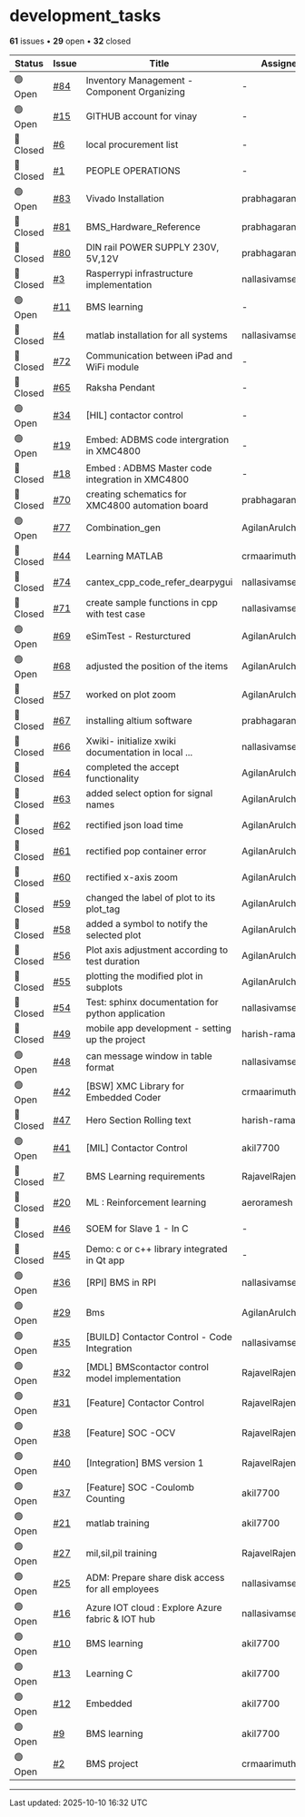 # development_tasks

**61** issues • **29** open • **32** closed

<table class="github-issue-table">
<thead>
<tr>
<th>Status</th>
<th>Issue</th>
<th>Title</th>
<th>Assignee</th>
<th>Labels</th>
<th>Updated</th>
</tr>
</thead>
<tbody>
<tr><td>🟢 Open</td><td><a href='./issue-84-Inventory-Management---Component-Organizing.md'>#84</a></td><td>Inventory Management - Component Organizing</td><td>-</td><td>-</td><td>2025-08-01</td></tr>
<tr><td>🟢 Open</td><td><a href='./issue-15-GITHUB-account-for-vinay.md'>#15</a></td><td>GITHUB account for vinay</td><td>-</td><td>-</td><td>2025-05-29</td></tr>
<tr><td>🔴 Closed</td><td><a href='./issue-6-local-procurement-list.md'>#6</a></td><td>local procurement list</td><td>-</td><td>-</td><td>2025-05-29</td></tr>
<tr><td>🔴 Closed</td><td><a href='./issue-1-PEOPLE-OPERATIONS.md'>#1</a></td><td>PEOPLE OPERATIONS</td><td>-</td><td>-</td><td>2025-05-29</td></tr>
<tr><td>🟢 Open</td><td><a href='./issue-83-Vivado-Installation.md'>#83</a></td><td>Vivado Installation</td><td>prabhagaran</td><td>-</td><td>2024-12-30</td></tr>
<tr><td>🔴 Closed</td><td><a href='./issue-81-BMS_Hardware_Reference.md'>#81</a></td><td>BMS_Hardware_Reference</td><td>prabhagaran</td><td>-</td><td>2024-12-03</td></tr>
<tr><td>🔴 Closed</td><td><a href='./issue-80-DIN-rail-POWER-SUPPLY-230V-5V12V.md'>#80</a></td><td>DIN rail POWER SUPPLY 230V, 5V,12V</td><td>prabhagaran</td><td>-</td><td>2024-11-29</td></tr>
<tr><td>🔴 Closed</td><td><a href='./issue-3-Rasperrypi-infrastructure-implementation.md'>#3</a></td><td>Rasperrypi infrastructure implementation</td><td>nallasivamselvaraj</td><td>-</td><td>2024-11-24</td></tr>
<tr><td>🟢 Open</td><td><a href='./issue-11-BMS-learning.md'>#11</a></td><td>BMS learning</td><td>-</td><td>-</td><td>2024-11-24</td></tr>
<tr><td>🔴 Closed</td><td><a href='./issue-4-matlab-installation-for-all-systems.md'>#4</a></td><td>matlab installation for all systems</td><td>nallasivamselvaraj</td><td>-</td><td>2024-11-24</td></tr>
<tr><td>🔴 Closed</td><td><a href='./issue-72-Communication-between-iPad-and-WiFi-module.md'>#72</a></td><td>Communication between iPad and WiFi module</td><td>-</td><td>-</td><td>2024-11-21</td></tr>
<tr><td>🔴 Closed</td><td><a href='./issue-65-Raksha-Pendant.md'>#65</a></td><td>Raksha Pendant</td><td>-</td><td>-</td><td>2024-11-21</td></tr>
<tr><td>🟢 Open</td><td><a href='./issue-34-HIL-contactor-control.md'>#34</a></td><td>[HIL] contactor control</td><td>-</td><td>CRMAARIMUTHU</td><td>2024-11-21</td></tr>
<tr><td>🟢 Open</td><td><a href='./issue-19-Embed-ADBMS-code-intergration-in-XMC4800.md'>#19</a></td><td>Embed: ADBMS code intergration in XMC4800</td><td>-</td><td>-</td><td>2024-11-21</td></tr>
<tr><td>🔴 Closed</td><td><a href='./issue-18-Embed--ADBMS-Master-code-integration-in-XMC4800.md'>#18</a></td><td>Embed : ADBMS Master code integration in XMC4800</td><td>-</td><td>-</td><td>2024-11-21</td></tr>
<tr><td>🔴 Closed</td><td><a href='./issue-70-creating-schematics-for-XMC4800-automation-board.md'>#70</a></td><td>creating schematics for XMC4800 automation board</td><td>prabhagaran</td><td>-</td><td>2024-10-27</td></tr>
<tr><td>🟢 Open</td><td><a href='./issue-77-Combination_gen.md'>#77</a></td><td>Combination_gen</td><td>AgilanArulchelvam</td><td>-</td><td>2024-10-15</td></tr>
<tr><td>🔴 Closed</td><td><a href='./issue-44-Learning-MATLAB.md'>#44</a></td><td>Learning MATLAB</td><td>crmaarimuthu</td><td>-</td><td>2024-10-11</td></tr>
<tr><td>🔴 Closed</td><td><a href='./issue-74-cantex_cpp_code_refer_dearpygui.md'>#74</a></td><td>cantex_cpp_code_refer_dearpygui</td><td>nallasivamselvaraj</td><td>-</td><td>2024-10-04</td></tr>
<tr><td>🔴 Closed</td><td><a href='./issue-71-create-sample-functions-in-cpp-with-test-case.md'>#71</a></td><td>create sample functions in cpp with test case</td><td>nallasivamselvaraj</td><td>-</td><td>2024-10-01</td></tr>
<tr><td>🟢 Open</td><td><a href='./issue-69-eSimTest---Resturctured.md'>#69</a></td><td>eSimTest - Resturctured</td><td>AgilanArulchelvam</td><td>-</td><td>2024-09-28</td></tr>
<tr><td>🟢 Open</td><td><a href='./issue-68-adjusted-the-position-of-the-items.md'>#68</a></td><td>adjusted the position of the items</td><td>AgilanArulchelvam</td><td>-</td><td>2024-09-23</td></tr>
<tr><td>🔴 Closed</td><td><a href='./issue-57-worked-on-plot-zoom.md'>#57</a></td><td>worked on plot zoom</td><td>AgilanArulchelvam</td><td>-</td><td>2024-09-23</td></tr>
<tr><td>🔴 Closed</td><td><a href='./issue-67-installing-altium-software.md'>#67</a></td><td>installing altium software</td><td>prabhagaran</td><td>-</td><td>2024-09-22</td></tr>
<tr><td>🔴 Closed</td><td><a href='./issue-66-Xwiki--initialize-xwiki-documentation-in-local-net.md'>#66</a></td><td>Xwiki- initialize xwiki documentation in local ...</td><td>nallasivamselvaraj</td><td>-</td><td>2024-09-22</td></tr>
<tr><td>🔴 Closed</td><td><a href='./issue-64-completed-the-accept-functionality.md'>#64</a></td><td>completed the accept functionality</td><td>AgilanArulchelvam</td><td>-</td><td>2024-09-17</td></tr>
<tr><td>🔴 Closed</td><td><a href='./issue-63-added-select-option-for-signal-names.md'>#63</a></td><td>added select option for signal names</td><td>AgilanArulchelvam</td><td>-</td><td>2024-09-13</td></tr>
<tr><td>🔴 Closed</td><td><a href='./issue-62-rectified-json-load-time.md'>#62</a></td><td>rectified json load time</td><td>AgilanArulchelvam</td><td>-</td><td>2024-09-12</td></tr>
<tr><td>🔴 Closed</td><td><a href='./issue-61-rectified-pop-container-error.md'>#61</a></td><td>rectified pop container error</td><td>AgilanArulchelvam</td><td>-</td><td>2024-09-12</td></tr>
<tr><td>🔴 Closed</td><td><a href='./issue-60-rectified-x-axis-zoom.md'>#60</a></td><td>rectified x-axis zoom</td><td>AgilanArulchelvam</td><td>-</td><td>2024-09-11</td></tr>
<tr><td>🔴 Closed</td><td><a href='./issue-59-changed-the-label-of-plot-to-its-plot_tag.md'>#59</a></td><td>changed the label of plot to its plot_tag</td><td>AgilanArulchelvam</td><td>-</td><td>2024-09-11</td></tr>
<tr><td>🔴 Closed</td><td><a href='./issue-58-added-a-symbol-to-notify-the-selected-plot.md'>#58</a></td><td>added a symbol to notify the selected plot</td><td>AgilanArulchelvam</td><td>-</td><td>2024-09-11</td></tr>
<tr><td>🔴 Closed</td><td><a href='./issue-56-Plot-axis-adjustment-according-to-test-duration.md'>#56</a></td><td>Plot axis adjustment according to test duration</td><td>AgilanArulchelvam</td><td>-</td><td>2024-09-11</td></tr>
<tr><td>🔴 Closed</td><td><a href='./issue-55-plotting-the-modified-plot-in-subplots.md'>#55</a></td><td>plotting the modified plot in subplots</td><td>AgilanArulchelvam</td><td>-</td><td>2024-09-11</td></tr>
<tr><td>🔴 Closed</td><td><a href='./issue-54-Test-sphinx-documentation-for-python-application.md'>#54</a></td><td>Test: sphinx documentation for python application</td><td>nallasivamselvaraj</td><td>-</td><td>2024-09-08</td></tr>
<tr><td>🔴 Closed</td><td><a href='./issue-49-mobile-app-development---setting-up-the-project.md'>#49</a></td><td>mobile app development - setting up the project</td><td>harish-ramar</td><td>-</td><td>2024-08-31</td></tr>
<tr><td>🟢 Open</td><td><a href='./issue-48-can-message-window-in-table-format.md'>#48</a></td><td>can message window in table format</td><td>nallasivamselvaraj</td><td>-</td><td>2024-08-13</td></tr>
<tr><td>🟢 Open</td><td><a href='./issue-42-BSW-XMC-Library-for-Embedded-Coder.md'>#42</a></td><td>[BSW] XMC Library for Embedded Coder</td><td>crmaarimuthu</td><td>VINAYKUMARSL2000, CRMAARIMUTHU</td><td>2024-08-02</td></tr>
<tr><td>🔴 Closed</td><td><a href='./issue-47-Hero-Section-Rolling-text.md'>#47</a></td><td>Hero Section Rolling text</td><td>harish-ramar</td><td>-</td><td>2024-07-31</td></tr>
<tr><td>🟢 Open</td><td><a href='./issue-41-MIL-Contactor-Control.md'>#41</a></td><td>[MIL] Contactor Control</td><td>akil7700</td><td>RAJAVEL RAJENDIRAN</td><td>2024-07-30</td></tr>
<tr><td>🔴 Closed</td><td><a href='./issue-7-BMS-Learning--requirements.md'>#7</a></td><td>BMS Learning  requirements</td><td>RajavelRajendiran</td><td>-</td><td>2024-07-07</td></tr>
<tr><td>🔴 Closed</td><td><a href='./issue-20-ML--Reinforcement-learning.md'>#20</a></td><td>ML : Reinforcement learning</td><td>aeroramesh</td><td>-</td><td>2024-07-07</td></tr>
<tr><td>🔴 Closed</td><td><a href='./issue-46-SOEM-for-Slave-1---In-C.md'>#46</a></td><td>SOEM for Slave 1 - In C</td><td>-</td><td>-</td><td>2024-07-07</td></tr>
<tr><td>🔴 Closed</td><td><a href='./issue-45-Demo-c-or-c-library-integrated-in-Qt-app.md'>#45</a></td><td>Demo: c or c++ library integrated in Qt app</td><td>-</td><td>-</td><td>2024-07-07</td></tr>
<tr><td>🟢 Open</td><td><a href='./issue-36-RPI-BMS-in-RPI.md'>#36</a></td><td>[RPI] BMS in RPI</td><td>nallasivamselvaraj</td><td>nallashivam</td><td>2024-07-04</td></tr>
<tr><td>🟢 Open</td><td><a href='./issue-29-Bms.md'>#29</a></td><td>Bms</td><td>AgilanArulchelvam</td><td>-</td><td>2024-06-30</td></tr>
<tr><td>🟢 Open</td><td><a href='./issue-35-BUILD-Contactor-Control---Code-Integration.md'>#35</a></td><td>[BUILD] Contactor Control - Code Integration</td><td>nallasivamselvaraj</td><td>AGILAN ARULCHELVAM</td><td>2024-06-29</td></tr>
<tr><td>🟢 Open</td><td><a href='./issue-32-MDL-BMScontactor-control-model-implementation.md'>#32</a></td><td>[MDL] BMScontactor control model implementation</td><td>RajavelRajendiran</td><td>AKIL7700</td><td>2024-06-29</td></tr>
<tr><td>🟢 Open</td><td><a href='./issue-31-Feature-Contactor-Control.md'>#31</a></td><td>[Feature] Contactor Control</td><td>RajavelRajendiran</td><td>AKIL7700</td><td>2024-06-29</td></tr>
<tr><td>🟢 Open</td><td><a href='./issue-38-Feature-SOC--OCV.md'>#38</a></td><td>[Feature] SOC -OCV</td><td>RajavelRajendiran</td><td>-</td><td>2024-06-29</td></tr>
<tr><td>🟢 Open</td><td><a href='./issue-40-Integration-BMS-version-1.md'>#40</a></td><td>[Integration] BMS version 1</td><td>RajavelRajendiran</td><td>-</td><td>2024-06-29</td></tr>
<tr><td>🟢 Open</td><td><a href='./issue-37-Feature-SOC--Coulomb-Counting.md'>#37</a></td><td>[Feature] SOC -Coulomb Counting</td><td>akil7700</td><td>-</td><td>2024-06-29</td></tr>
<tr><td>🟢 Open</td><td><a href='./issue-21-matlab-training.md'>#21</a></td><td>matlab training</td><td>akil7700</td><td>-</td><td>2024-06-28</td></tr>
<tr><td>🟢 Open</td><td><a href='./issue-27-milsilpil-training.md'>#27</a></td><td>mil,sil,pil training</td><td>RajavelRajendiran</td><td>-</td><td>2024-06-28</td></tr>
<tr><td>🟢 Open</td><td><a href='./issue-25-ADM-Prepare-share-disk-access-for-all-employees.md'>#25</a></td><td>ADM: Prepare share disk access for all employees</td><td>nallasivamselvaraj</td><td>-</td><td>2024-06-27</td></tr>
<tr><td>🟢 Open</td><td><a href='./issue-16-Azure-IOT-cloud--Explore-Azure-fabric--IOT-hub.md'>#16</a></td><td>Azure IOT cloud : Explore Azure fabric & IOT hub</td><td>nallasivamselvaraj</td><td>nallashivam</td><td>2024-06-25</td></tr>
<tr><td>🟢 Open</td><td><a href='./issue-10-BMS-learning.md'>#10</a></td><td>BMS learning</td><td>akil7700</td><td>-</td><td>2024-06-20</td></tr>
<tr><td>🟢 Open</td><td><a href='./issue-13-Learning-C.md'>#13</a></td><td>Learning C</td><td>akil7700</td><td>-</td><td>2024-06-13</td></tr>
<tr><td>🟢 Open</td><td><a href='./issue-12-Embedded.md'>#12</a></td><td>Embedded</td><td>akil7700</td><td>-</td><td>2024-06-13</td></tr>
<tr><td>🟢 Open</td><td><a href='./issue-9-BMS-learning.md'>#9</a></td><td>BMS learning</td><td>akil7700</td><td>-</td><td>2024-06-08</td></tr>
<tr><td>🟢 Open</td><td><a href='./issue-2-BMS-project.md'>#2</a></td><td>BMS project</td><td>crmaarimuthu</td><td>-</td><td>2024-06-05</td></tr>
</tbody>
</table>

---

Last updated: 2025-10-10 16:32 UTC